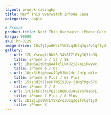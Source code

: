 ```yaml
---
layout: produk-casinghp
title: Nerf This Overwatch iPhone Case
categories: apple

# Produk
product-title: Nerf This Overwatch iPhone Case
harga: 90000
sku: hn-3129
image-drive: 1DsZj1po0WcLYVKZvq3USqJqifvCqfIyU
gallery:
  - url: 1ZU_YsewglLNKX8-34V8IZl0YyJQ3fu9Q
    title: iPhone 5 / 5s / SE
  - url: 1h1N6WItDtqUA4lxlLkKU2j2keLiRwywc
    title: iPhone 6 / 6s
  - url: 1Oex5fMighoowJOyMJNe2dc-Jnfp-eKtv
    title: iPhone 6 Plus / 6s Plus
  - url: 15YsRdIt7IaKH7W5I92Oy-j1MqTMgv57K
    title: iPhone 7 / 8
  - url: 1rLiYbFcTXLVEics0QNudJAvirn78aGYL
    title: iPhone 7 Plus / 8 Plus
  - url: 1DsZj1po0WcLYVKZvq3USqJqifvCqfIyU
    title: iPhone X
---
```


